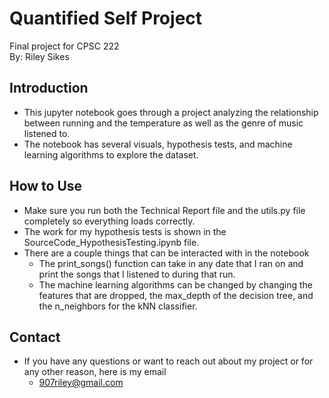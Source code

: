 # Quantified Self Project
Final project for CPSC 222  
By: Riley Sikes


## Introduction

* This jupyter notebook goes through a project analyzing the relationship between running and the temperature
as well as the genre of music listened to.
* The notebook has several visuals, hypothesis tests, and machine learning algorithms to explore the dataset.

## How to Use
* Make sure you run both the Technical Report file and the utils.py file completely so everything loads correctly.
* The work for my hypothesis tests is shown in the SourceCode_HypothesisTesting.ipynb file.
* There are a couple things that can be interacted with in the notebook
  * The print_songs() function can take in any date that I ran on and print the songs that I listened to
  during that run.
  * The machine learning algorithms can be changed by changing the features that are dropped, the max_depth
  of the decision tree, and the n_neighbors for the kNN classifier.
  
 ## Contact
 * If you have any questions or want to reach out about my project or for any other reason, here is my email
   * 907riley@gmail.com
